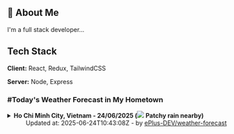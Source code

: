 ## 🚀 About Me
I'm a full stack developer...


## Tech Stack

**Client:** React, Redux, TailwindCSS

**Server:** Node, Express

### #Today's Weather Forecast in My Hometown



<details>
    <summary><b>Ho Chi Minh City, Vietnam - 24/06/2025 (<img src="https://cdn.weatherapi.com/weather/64x64/day/176.png" /> Patchy rain nearby)</b>
    </summary>

    
<table>
    <tr>
        <th>Hour</th>
        <td>00:00</td><td>01:00</td><td>02:00</td><td>03:00</td><td>04:00</td><td>05:00</td><td>06:00</td><td>07:00</td><td>08:00</td><td>09:00</td><td>10:00</td><td>11:00</td><td>12:00</td><td>13:00</td><td>14:00</td><td>15:00</td><td>16:00</td><td>17:00</td><td>18:00</td><td>19:00</td><td>20:00</td><td>21:00</td><td>22:00</td><td>23:00</td>
    </tr>
    <tr>
        <th>Weather</th>
        <td><img src="https://cdn.weatherapi.com/weather/64x64/night/116.png"></img></td><td><img src="https://cdn.weatherapi.com/weather/64x64/night/116.png"></img></td><td><img src="https://cdn.weatherapi.com/weather/64x64/night/116.png"></img></td><td><img src="https://cdn.weatherapi.com/weather/64x64/night/116.png"></img></td><td><img src="https://cdn.weatherapi.com/weather/64x64/night/116.png"></img></td><td><img src="https://cdn.weatherapi.com/weather/64x64/night/176.png"></img></td><td><img src="https://cdn.weatherapi.com/weather/64x64/day/116.png"></img></td><td><img src="https://cdn.weatherapi.com/weather/64x64/day/113.png"></img></td><td><img src="https://cdn.weatherapi.com/weather/64x64/day/116.png"></img></td><td><img src="https://cdn.weatherapi.com/weather/64x64/day/122.png"></img></td><td><img src="https://cdn.weatherapi.com/weather/64x64/day/119.png"></img></td><td><img src="https://cdn.weatherapi.com/weather/64x64/day/119.png"></img></td><td><img src="https://cdn.weatherapi.com/weather/64x64/day/176.png"></img></td><td><img src="https://cdn.weatherapi.com/weather/64x64/day/116.png"></img></td><td><img src="https://cdn.weatherapi.com/weather/64x64/day/116.png"></img></td><td><img src="https://cdn.weatherapi.com/weather/64x64/day/116.png"></img></td><td><img src="https://cdn.weatherapi.com/weather/64x64/day/122.png"></img></td><td><img src="https://cdn.weatherapi.com/weather/64x64/day/176.png"></img></td><td><img src="https://cdn.weatherapi.com/weather/64x64/day/176.png"></img></td><td><img src="https://cdn.weatherapi.com/weather/64x64/night/116.png"></img></td><td><img src="https://cdn.weatherapi.com/weather/64x64/night/116.png"></img></td><td><img src="https://cdn.weatherapi.com/weather/64x64/night/113.png"></img></td><td><img src="https://cdn.weatherapi.com/weather/64x64/night/113.png"></img></td><td><img src="https://cdn.weatherapi.com/weather/64x64/night/116.png"></img></td>
    </tr>
    <tr>
        <th>Condition</th>
        <td width="200px">Partly Cloudy </td><td width="200px">Partly Cloudy </td><td width="200px">Partly Cloudy </td><td width="200px">Partly Cloudy </td><td width="200px">Partly Cloudy </td><td width="200px">Patchy rain nearby</td><td width="200px">Partly Cloudy </td><td width="200px">Sunny</td><td width="200px">Partly Cloudy </td><td width="200px">Overcast </td><td width="200px">Cloudy </td><td width="200px">Cloudy </td><td width="200px">Patchy rain nearby</td><td width="200px">Partly Cloudy </td><td width="200px">Partly Cloudy </td><td width="200px">Partly Cloudy </td><td width="200px">Overcast </td><td width="200px">Patchy rain nearby</td><td width="200px">Patchy rain nearby</td><td width="200px">Partly Cloudy </td><td width="200px">Partly Cloudy </td><td width="200px">Clear </td><td width="200px">Clear </td><td width="200px">Partly Cloudy </td>
    </tr>
    <tr>
        <th>Temperature</th>
        <td>25.7 °C</td><td>25.6 °C</td><td>25.5 °C</td><td>25.4 °C</td><td>25.1 °C</td><td>24.9 °C</td><td>24.9 °C</td><td>26 °C</td><td>27.3 °C</td><td>28.4 °C</td><td>29.7 °C</td><td>30.8 °C</td><td>31.7 °C</td><td>32.3 °C</td><td>32.5 °C</td><td>32.8 °C</td><td>32.5 °C</td><td>30 °C</td><td>29.3 °C</td><td>28.5 °C</td><td>27.9 °C</td><td>27.5 °C</td><td>27.3 °C</td><td>27.1 °C</td>
    </tr>
    <tr>
        <th>Wind</th>
        <td>13.3 kph</td><td>14.4 kph</td><td>13 kph</td><td>11.2 kph</td><td>9 kph</td><td>8.3 kph</td><td>7.2 kph</td><td>9.4 kph</td><td>14.8 kph</td><td>16.6 kph</td><td>15.1 kph</td><td>14 kph</td><td>14.8 kph</td><td>16.6 kph</td><td>15.1 kph</td><td>12.2 kph</td><td>10.8 kph</td><td>14.8 kph</td><td>16.9 kph</td><td>15.5 kph</td><td>16.6 kph</td><td>16.2 kph</td><td>14.8 kph</td><td>13.7 kph</td>
    </tr>
</table>

</details>

<div align="right">
    Updated at: 2025-06-24T10:43:08Z - by <a target="_blank"
        href="https://github.com/ePlus-DEV/weather-forecast">ePlus-DEV/weather-forecast</a>
</div>